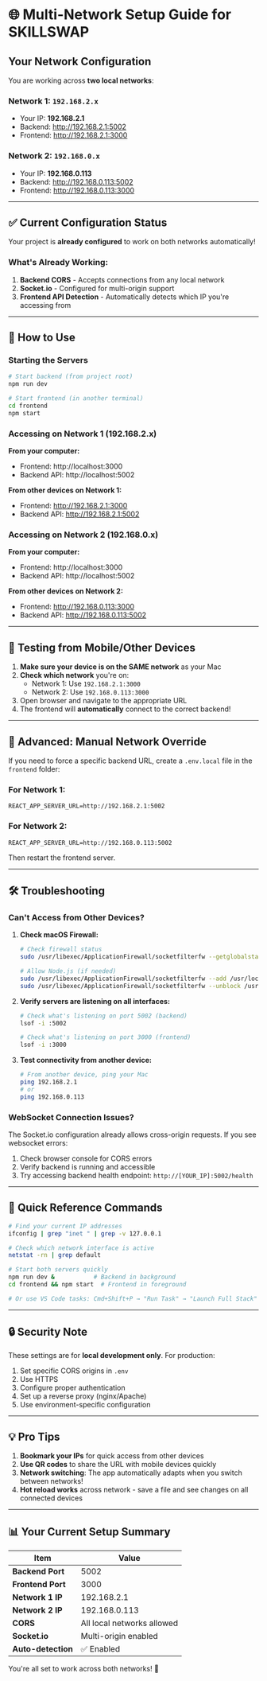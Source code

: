 # 🌐 Multi-Network Setup Guide for SKILLSWAP

## Your Network Configuration

You are working across **two local networks**:

### Network 1: `192.168.2.x`
- Your IP: **192.168.2.1**
- Backend: http://192.168.2.1:5002
- Frontend: http://192.168.2.1:3000

### Network 2: `192.168.0.x`
- Your IP: **192.168.0.113**
- Backend: http://192.168.0.113:5002
- Frontend: http://192.168.0.113:3000

---

## ✅ Current Configuration Status

Your project is **already configured** to work on both networks automatically! 

### What's Already Working:

1. **Backend CORS** - Accepts connections from any local network
2. **Socket.io** - Configured for multi-origin support
3. **Frontend API Detection** - Automatically detects which IP you're accessing from

---

## 🚀 How to Use

### Starting the Servers

```bash
# Start backend (from project root)
npm run dev

# Start frontend (in another terminal)
cd frontend
npm start
```

### Accessing on Network 1 (192.168.2.x)

**From your computer:**
- Frontend: http://localhost:3000
- Backend API: http://localhost:5002

**From other devices on Network 1:**
- Frontend: http://192.168.2.1:3000
- Backend API: http://192.168.2.1:5002

### Accessing on Network 2 (192.168.0.x)

**From your computer:**
- Frontend: http://localhost:3000
- Backend API: http://localhost:5002

**From other devices on Network 2:**
- Frontend: http://192.168.0.113:3000
- Backend API: http://192.168.0.113:5002

---

## 📱 Testing from Mobile/Other Devices

1. **Make sure your device is on the SAME network** as your Mac
2. **Check which network** you're on:
   - Network 1: Use `192.168.2.1:3000`
   - Network 2: Use `192.168.0.113:3000`
3. Open browser and navigate to the appropriate URL
4. The frontend will **automatically** connect to the correct backend!

---

## 🔧 Advanced: Manual Network Override

If you need to force a specific backend URL, create a `.env.local` file in the `frontend` folder:

### For Network 1:
```env
REACT_APP_SERVER_URL=http://192.168.2.1:5002
```

### For Network 2:
```env
REACT_APP_SERVER_URL=http://192.168.0.113:5002
```

Then restart the frontend server.

---

## 🛠️ Troubleshooting

### Can't Access from Other Devices?

1. **Check macOS Firewall:**
   ```bash
   # Check firewall status
   sudo /usr/libexec/ApplicationFirewall/socketfilterfw --getglobalstate
   
   # Allow Node.js (if needed)
   sudo /usr/libexec/ApplicationFirewall/socketfilterfw --add /usr/local/bin/node
   sudo /usr/libexec/ApplicationFirewall/socketfilterfw --unblock /usr/local/bin/node
   ```

2. **Verify servers are listening on all interfaces:**
   ```bash
   # Check what's listening on port 5002 (backend)
   lsof -i :5002
   
   # Check what's listening on port 3000 (frontend)
   lsof -i :3000
   ```

3. **Test connectivity from another device:**
   ```bash
   # From another device, ping your Mac
   ping 192.168.2.1
   # or
   ping 192.168.0.113
   ```

### WebSocket Connection Issues?

The Socket.io configuration already allows cross-origin requests. If you see websocket errors:

1. Check browser console for CORS errors
2. Verify backend is running and accessible
3. Try accessing backend health endpoint: `http://[YOUR_IP]:5002/health`

---

## 📝 Quick Reference Commands

```bash
# Find your current IP addresses
ifconfig | grep "inet " | grep -v 127.0.0.1

# Check which network interface is active
netstat -rn | grep default

# Start both servers quickly
npm run dev &           # Backend in background
cd frontend && npm start  # Frontend in foreground

# Or use VS Code tasks: Cmd+Shift+P → "Run Task" → "Launch Full Stack"
```

---

## 🔒 Security Note

These settings are for **local development only**. For production:

1. Set specific CORS origins in `.env`
2. Use HTTPS
3. Configure proper authentication
4. Set up a reverse proxy (nginx/Apache)
5. Use environment-specific configuration

---

## 💡 Pro Tips

1. **Bookmark your IPs** for quick access from other devices
2. **Use QR codes** to share the URL with mobile devices quickly
3. **Network switching**: The app automatically adapts when you switch between networks!
4. **Hot reload works** across network - save a file and see changes on all connected devices

---

## 📊 Your Current Setup Summary

| Item | Value |
|------|-------|
| **Backend Port** | 5002 |
| **Frontend Port** | 3000 |
| **Network 1 IP** | 192.168.2.1 |
| **Network 2 IP** | 192.168.0.113 |
| **CORS** | All local networks allowed |
| **Socket.io** | Multi-origin enabled |
| **Auto-detection** | ✅ Enabled |

You're all set to work across both networks! 🎉
